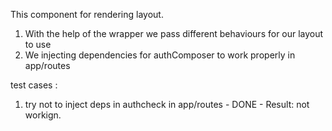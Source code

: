 This component for rendering layout.

1. With the help of the wrapper we pass different behaviours for our layout to use
2. We injecting dependencies for authComposer to work properly in app/routes

test cases :
1. try not to inject deps in authcheck in app/routes - DONE - Result: not workign.
